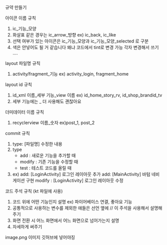 규약 만들기

아이콘 이름 규칙
1. ic_기능_모양
2. 화살표 같은 경우는 ic_arrow_방향  ex) ic_back, ic_like
3. 선택 여부가 있는 아이콘은 ic_기능_모양과 ic_기능_모양_selected 로 구분
4. 색은 안넣어도 될 거 같습니다 왜냐 코드에서 tint로 변경 가능 각자 변경해서 쓰기 ....

layout 파일명 규칙
1. activity/fragment_기능  ex) activity_login, fragment_home

layout id 규칙
1. id_xml 이름_세부 기능_view 이름  ex) id_home_story_rv, id_shop_brandid_tv
2. 세부 기능에는 _ 더 사용해도 괜찮아요

더미데이터 이름 규칙
1. recyclerview 이름_숫자  ex)post_1, post_2

commit 규칙
1. type: [파일명] 수정한 내용
2. type 
    - add : 새로운 기능을 추가할 때
    - modify : 기존 기능을 수정할 때
    - test : 테스트 코드를 올릴 때
3. ex) add: [LoginActivity] 로그인 레이아웃 추가
       add: [MainActivity] 바텀 네비게이션 구현
       modify : [LoginActivity] 로그인 레이아웃 수정

코드 주석 규칙 (kt 파일에 사용)
1. 코드 위에 어떤 기능인지 설명  ex) 파이어베이스 연결, 좋아요 기능
2. 공통적으로 사용하는 변수를 제외한 애들은 선언 옆에  // 이 주석을 사용해서 설명해주기
3. 화면 전환 시 어느 화면에서 어느 화면으로 넘어가는지 설명
4. 자세하게 써주기

image.png
이미지 깃허브에 넣어야징
